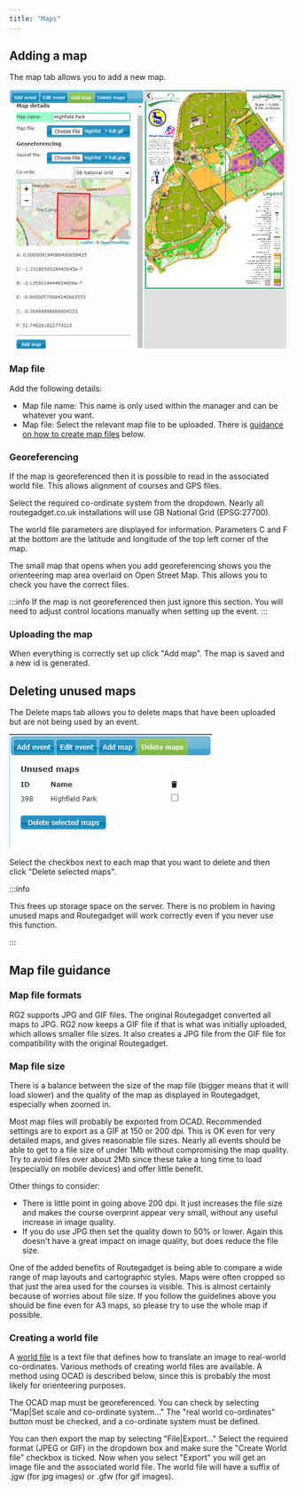 ```yaml
---
title: "Maps"
---
```


## Adding a map

The map tab allows you to add a new map.

![Map tab](../img/map-tab.png)

### Map file

Add the following details:

- Map file name: This name is only used within the manager and can be whatever you want.
- Map file: Select the relevant map file to be uploaded. There is [guidance on how to create map files](#map-file-guidance) below.

### Georeferencing

If the map is georeferenced then it is possible to read in the associated world file. This allows alignment of courses and GPS files.

Select the required co-ordinate system from the dropdown. Nearly all routegadget.co.uk installations will use GB National Grid (EPSG:27700).

The world file parameters are displayed for information. Parameters C and F at the bottom are the latitude and longitude of the top left corner of the map.

The small map that opens when you add georeferencing shows you the orienteering map area overlaid on Open Street Map. This allows you to check you have the correct files.

:::info
If the map is not georeferenced then just ignore this section. You will need to adjust control locations manually when setting up the event.
:::

### Uploading the map

When everything is correctly set up click "Add map". The map is saved and a new id is generated.

## Deleting unused maps

The Delete maps tab allows you to delete maps that have been uploaded but are not being used by an event.

![Delete map tab](../img/delete-map-tab.png)

Select the checkbox next to each map that you want to delete and then click "Delete selected maps".

:::info

This frees up storage space on the server. There is no problem in having unused maps and Routegadget will work correctly even if you never use this function.

:::

## Map file guidance

### Map file formats

RG2 supports JPG and GIF files. The original Routegadget converted all maps to JPG. RG2 now keeps a GIF file if that is what was initially uploaded, which allows smaller file sizes. It also creates a JPG file from the GIF file for compatibility with the original Routegadget.

### Map file size

There is a balance between the size of the map file (bigger means that it will load slower) and the quality of the map as displayed in Routegadget, especially when zoomed in.

Most map files will probably be exported from OCAD. Recommended settings are to export as a GIF at 150 or 200 dpi. This is OK even for very detailed maps, and gives reasonable file sizes. Nearly all events should be able to get to a file size of under 1Mb without compromising the map quality. Try to avoid files over about 2Mb since these take a long time to load (especially on mobile devices) and offer little benefit.

Other things to consider:

- There is little point in going above 200 dpi. It just increases the file size and makes the course overprint appear very small, without any useful increase in image quality.
- If you do use JPG then set the quality down to 50% or lower. Again this doesn't have a great impact on image quality, but does reduce the file size.

One of the added benefits of Routegadget is being able to compare a wide range of map layouts and cartographic styles. Maps were often cropped so that just the area used for the courses is visible. This is almost certainly because of worries about file size. If you follow the guidelines above you should be fine even for A3 maps, so please try to use the whole map if possible.

### Creating a world file

A [world file](http://en.wikipedia.org/wiki/World_file) is a text file that defines how to translate an image to real-world co-ordinates. Various methods of creating world files are available. A method using OCAD is described below, since this is probably the most likely for orienteering purposes.

The OCAD map must be georeferenced. You can check by selecting "Map|Set scale and co-ordinate system..." The "real world co-ordinates" button must be checked, and a co-ordinate system must be defined.

You can then export the map by selecting "File|Export..." Select the required format (JPEG or GIF) in the dropdown box and make sure the "Create World file" checkbox is ticked. Now when you select "Export" you will get an image file and the associated world file. The world file will have a suffix of .jgw (for jpg images) or .gfw (for gif images).
